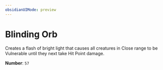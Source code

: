 ```yaml
---
obsidianUIMode: preview
---
```

# Blinding Orb

Creates a flash of bright light that causes all creatures in Close range to be Vulnerable until they next take Hit Point damage.

**Number**: `57`
